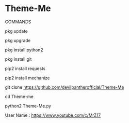 # Theme-Me
 COMMANDS 

pkg update 

pkg upgrade 

pkg install python2 

pkg install git 

pip2 install requests 

pip2 install mechanize

git clone https://github.com/devilpantherofficial/Theme-Me

cd Theme-me
 
python2 Theme-Me.py 

User Name :
https://www.youtube.com/c/MrZ17
